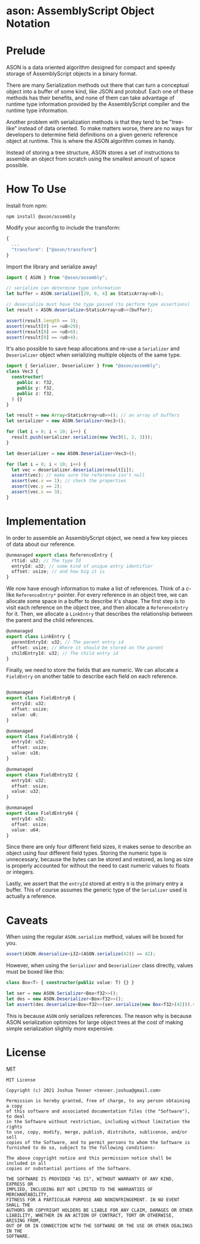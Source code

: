 # ason: AssemblyScript Object Notation

# Prelude

ASON is a data oriented algorithm designed for compact and speedy storage of AssemblyScript objects in a binary format.

There are many Serialization methods out there that can turn a conceptual object into a buffer of some kind, like JSON and protobuf. Each one of these methods has their benefits, and none of them can take advantage of runtime type information provided by the AssemblyScript compiler and the runtime type information.

Another problem with serialization methods is that they tend to be "tree-like" instead of data oriented. To make matters worse, there are no ways for developers to determine field definitions on a given generic reference object at runtime. This is where the ASON algorithm comes in handy.

Instead of storing a tree structure, ASON stores a set of instructions to assemble an object from scratch using the smallest amount of space possible.

# How To Use

Install from npm:

```
npm install @ason/assembly
```

Modify your asconfig to include the transform:

```ts
{
  ...
  "transform": ["@ason/transform"]
}
```

Import the library and serialize away!

```ts
import { ASON } from "@ason/assembly";

// serialize can determine type information
let buffer = ASON.serialize([29, 6, 4] as StaticArray<u8>);

// deserialize must have the type passed (to perform type assertions)
let result = ASON.deserialize<StaticArray<u8>>(buffer);

assert(result.length == 3);
assert(result[0] == <u8>29);
assert(result[0] == <u8>6);
assert(result[0] == <u8>4);
```

It's also possible to save heap allocations and re-use a `Serializer` and `Deserializer` object when serializing multiple objects of the same type.

```ts
import { Serializer, Deserializer } from "@ason/assembly";
class Vec3 {
  constructor(
    public x: f32,
    public y: f32,
    public z: f32,
  ) {}
}

let result = new Array<StaticArray<u8>>(); // an array of buffers
let serializer = new ASON.Serializer<Vec3>();

for (let i = 0; i < 10; i++) {
  result.push(serializer.serialize(new Vec3(1, 2, 3)));
}

let deserializer = new ASON.Deserializer<Vec3>();

for (let i = 0; i < 10; i++) {
  let vec = deserializer.deserialize(result[i]);
  assert(vec); // make sure the reference isn't null
  assert(vec.x == 1); // check the properties
  assert(vec.y == 2);
  assert(vec.x == 3);
}
```

# Implementation

In order to assemble an AssemblyScript object, we need a few key pieces of data about our reference.

```ts
@unmanaged export class ReferenceEntry {
  rttid: u32; // The type Id
  entryId: u32; // some kind of unique entry identifier
  offset: usize; // and how big it is
}
```

We now have enough information to make a list of references. Think of a c-like `ReferenceEntry*` pointer. For every reference in an object tree, we can allocate some space in a buffer to describe it's shape. The first step is to visit each reference on the object tree, and then allocate a `ReferenceEntry` for it. Then, we allocate a `LinkEntry` that describes the relationship between the parent and the child references.

```ts
@unmanaged
export class LinkEntry {
  parentEntryId: u32; // The parent entry id
  offset: usize; // Where it should be stored on the parent
  childEntryId: u32; // The child entry id
}
```

Finally, we need to store the fields that are numeric. We can allocate a `FieldEntry` on another table to describe each field on each reference.

```ts

@unmanaged
export class FieldEntry8 {
  entryId: u32;
  offset: usize;
  value: u8;
}

@unmanaged
export class FieldEntry16 {
  entryId: u32;
  offset: usize;
  value: u16;
}

@unmanaged
export class FieldEntry32 {
  entryId: u32;
  offset: usize;
  value: u32;
}

@unmanaged
export class FieldEntry64 {
  entryId: u32;
  offset: usize;
  value: u64;
}
```

Since there are only four different field sizes, it makes sense to describe an object using four different field types. Storing the numeric type is unnecessary, because the bytes can be stored and restored, as long as size is properly accounted for without the need to cast numeric values to floats or integers.

Lastly, we assert that the `entryId` stored at entry `0` is the primary entry a buffer. This of course assumes the generic type of the `Serializer` used is actually a reference.

# Caveats

When using the regular `ASON.serialize` method, values will be boxed for you.

```ts
assert(ASON.deserialize<i32>(ASON.serialize(42)) == 42);
```

However, when using the `Serializer` and `Deserializer` class directly, values must be boxed like this:

```ts
class Box<T> { constructor(public value: T) {} }

let ser = new ASON.Serializer<Box<f32>>();
let des = new ASON.Deserializer<Box<f32>>();
let assert(des.deserialize<Box<f32>>(ser.serialize(new Box<f32>(42))).value == <f32>42);
```

This is because `ASON` only serializes references. The reason why is because ASON serialization optimizes for large object trees at the cost of making simple serialization slightly more expensive.

# License

MIT

```
MIT License

Copyright (c) 2021 Joshua Tenner <tenner.joshua@gmail.com>

Permission is hereby granted, free of charge, to any person obtaining a copy
of this software and associated documentation files (the "Software"), to deal
in the Software without restriction, including without limitation the rights
to use, copy, modify, merge, publish, distribute, sublicense, and/or sell
copies of the Software, and to permit persons to whom the Software is
furnished to do so, subject to the following conditions:

The above copyright notice and this permission notice shall be included in all
copies or substantial portions of the Software.

THE SOFTWARE IS PROVIDED "AS IS", WITHOUT WARRANTY OF ANY KIND, EXPRESS OR
IMPLIED, INCLUDING BUT NOT LIMITED TO THE WARRANTIES OF MERCHANTABILITY,
FITNESS FOR A PARTICULAR PURPOSE AND NONINFRINGEMENT. IN NO EVENT SHALL THE
AUTHORS OR COPYRIGHT HOLDERS BE LIABLE FOR ANY CLAIM, DAMAGES OR OTHER
LIABILITY, WHETHER IN AN ACTION OF CONTRACT, TORT OR OTHERWISE, ARISING FROM,
OUT OF OR IN CONNECTION WITH THE SOFTWARE OR THE USE OR OTHER DEALINGS IN THE
SOFTWARE.
```
